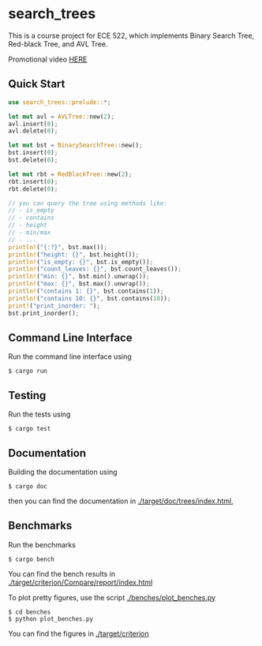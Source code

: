 # search_trees

This is a course project for ECE 522, which implements Binary Search Tree, Red-black Tree, and AVL Tree.

Promotional video [HERE](https://www.dropbox.com/s/u485c73z3vww7b0/ece522v2.mp4?dl=0)

## Quick Start

```rust
use search_trees::prelude::*;

let mut avl = AVLTree::new(2);
avl.insert(0);
avl.delete(0);

let mut bst = BinarySearchTree::new();
bst.insert(0);
bst.delete(0);

let mut rbt = RedBlackTree::new(2);
rbt.insert(0);
rbt.delete(0);

// you can query the tree using methods like: 
// - is_empty
// - contains
// - height
// - min/max
// - ...
println!("{:?}", bst.max());
println!("height: {}", bst.height());
println!("is_empty: {}", bst.is_empty());
println!("count_leaves: {}", bst.count_leaves());
println!("min: {}", bst.min().unwrap());
println!("max: {}", bst.max().unwrap());
println!("contains 1: {}", bst.contains(1));
println!("contains 10: {}", bst.contains(10));
print!("print_inorder: ");
bst.print_inorder();
```

## Command Line Interface

Run the command line interface using

```
$ cargo run
```

## Testing

Run the tests using

```
$ cargo test
```

## Documentation

Building the documentation using

```
$ cargo doc
```

then you can find the documentation in [./target/doc/trees/index.html](./target/doc/trees/index.html),  

## Benchmarks

Run the benchmarks

```
$ cargo bench
```

You can find the bench results in [./target/criterion/Compare/report/index.html](./target/criterion/Compare/report/index.html)

To plot pretty figures, use the script [./benches/plot_benches.py](./benches/plot_benches.py)

```
$ cd benches
$ python plot_benches.py
```

You can find the figures in [./target/criterion](./target/criterion)
